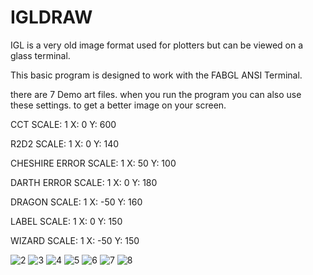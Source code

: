 # IGLDRAW
IGL is a very old image format used for plotters but can be viewed on a glass terminal.

This basic program is designed to work with the FABGL ANSI Terminal.

there are 7 Demo art files.
when you run the program you can also use these settings. to get a better image on your screen.

CCT
SCALE: 1
X: 0
Y: 600

R2D2
SCALE: 1
X: 0
Y: 140

CHESHIRE ERROR
SCALE: 1
X: 50
Y: 100

DARTH   ERROR
SCALE: 1
X: 0
Y: 180

DRAGON
SCALE: 1
X: -50
Y: 160

LABEL
SCALE: 1
X: 0
Y: 150

WIZARD
SCALE: 1
X: -50
Y: 150

![2](https://github.com/user-attachments/assets/8ab7fd95-d837-4ce5-90bf-f5d2f318be35)
![3](https://github.com/user-attachments/assets/77c9d8e5-9bd4-433b-b2d2-f142d1c1ad38)
![4](https://github.com/user-attachments/assets/ddbfe34d-3b6c-434a-b7ad-fd01ad183eda)
![5](https://github.com/user-attachments/assets/3f2aea1b-e129-4bee-bab0-3b5b43d156ad)
![6](https://github.com/user-attachments/assets/fbf51056-8fc0-4f6e-99d0-98943a0d2774)
![7](https://github.com/user-attachments/assets/9b7cfca3-4d76-4382-82dd-bf99bc0f178d)
![8](https://github.com/user-attachments/assets/563ab6bd-1ec8-4a7e-b2b9-74ccd90b003d)


